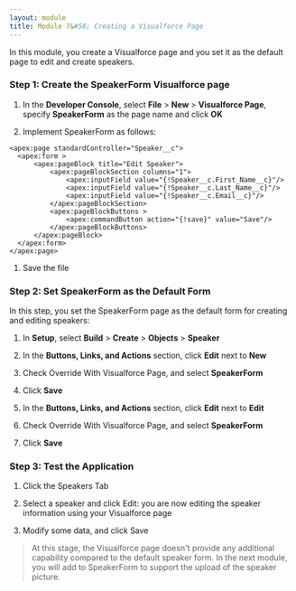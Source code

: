 ```yaml
---
layout: module
title: Module 7&#58; Creating a Visualforce Page
---
```

In this module, you create a Visualforce page and you set it as the default page to edit and create speakers.

### Step 1: Create the SpeakerForm Visualforce page

1. In the **Developer Console**, select **File** > **New** > **Visualforce Page**, specify **SpeakerForm** as the page name and click **OK**

1. Implement SpeakerForm as follows:

  ```
  <apex:page standardController="Speaker__c">
    <apex:form >
        <apex:pageBlock title="Edit Speaker">
            <apex:pageBlockSection columns="1">
                <apex:inputField value="{!Speaker__c.First_Name__c}"/>
                <apex:inputField value="{!Speaker__c.Last_Name__c}"/>
                <apex:inputField value="{!Speaker__c.Email__c}"/>
            </apex:pageBlockSection>
            <apex:pageBlockButtons >
                <apex:commandButton action="{!save}" value="Save"/>
            </apex:pageBlockButtons>
        </apex:pageBlock>
    </apex:form>
  </apex:page>
  ```

1. Save the file


### Step 2: Set SpeakerForm as the Default Form

In this step, you set the SpeakerForm page as the default form for creating and editing speakers:

1. In **Setup**, select **Build** > **Create** > **Objects** > **Speaker**

1. In the **Buttons, Links, and Actions** section, click **Edit** next to **New**

1. Check Override With Visualforce Page, and select **SpeakerForm**

1. Click **Save**

1. In the **Buttons, Links, and Actions** section, click **Edit** next to **Edit**

1. Check Override With Visualforce Page, and select **SpeakerForm**

1. Click **Save**

### Step 3: Test the Application

1. Click the Speakers Tab

2. Select a speaker and click Edit: you are now editing the speaker information using your Visualforce page

3. Modify some data, and click Save

> At this stage, the Visualforce page doesn't provide any additional capability compared to the default speaker form. In 
the next module, you will add to SpeakerForm to support the upload of the speaker picture.
